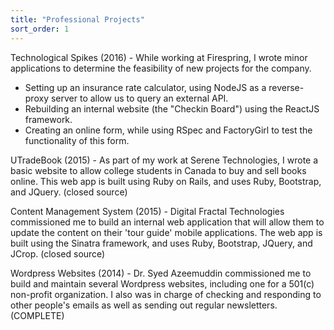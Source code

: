 ```yaml
---
title: "Professional Projects"
sort_order: 1
---
```

<p>Technological Spikes (2016) - While working at Firespring, I wrote minor applications to determine the feasibility of new projects for the company.
  <ul>
    <li>Setting up an insurance rate calculator, using NodeJS as a reverse-proxy server to allow us to query an external API.</li>
    <li>Rebuilding an internal website (the "Checkin Board") using the ReactJS framework.</li>
    <li>Creating an online form, while using RSpec and FactoryGirl to test the functionality of this form.</li>
  </ul>
</p>
<p>UTradeBook (2015) - As part of my work at Serene Technologies, I wrote a basic website to allow college students in Canada to buy and sell books online. This web app is built using Ruby on Rails, and uses Ruby, Bootstrap, and JQuery. (closed source)</p>
<p>Content Management System (2015) - Digital Fractal Technologies commissioned me to build an internal web application that will allow them to update the content on their 'tour guide' mobile applications. The web app is built using the Sinatra framework, and uses Ruby, Bootstrap, JQuery, and JCrop. (closed source)</p>
<p>Wordpress Websites (2014) - Dr. Syed Azeemuddin commissioned me to build and maintain several Wordpress websites, including one for a 501(c) non-profit organization. I also was in charge of checking and responding to other people's emails as well as sending out regular newsletters. (COMPLETE) </p>